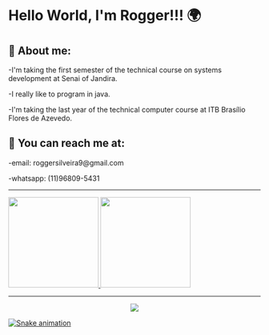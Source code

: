<h1>Hello World, I'm Rogger!!! 🌍</h1>

<h2>🧙 About me:</h2>
   <p>-I'm taking the first semester of the technical course on systems development at Senai of Jandira.</p>
   <p>-I really like to program in java.</p> 
   <p>-I'm taking the last year of the technical computer course at ITB Brasílio Flores de Azevedo.</p>
  
<h2>🎯 You can reach me at:</h2>
    <p>-email: roggersilveira9@gmail.com</p>
    <p>-whatsapp: (11)96809-5431</p>
<hr>    
   

<div>
  <a href="https://github.com/RealDoubleG">
  <img height="180em" src="https://github-readme-stats.vercel.app/api?username=RealDoubleG&show_icons=true&theme=dracula&include_all_commits=true&count_private=true"/>
  <img height="180em" src="https://github-readme-stats.vercel.app/api/top-langs/?username=RealDoubleG&layout=compact&langs_count=7&theme=dracula"/>
</div>

<hr>

  <div align="center">
    <img src="http://pa1.narvii.com/6448/abc489f1177e698a5903e34f8f5863f230c1df7b_00.gif">
  </div>
 
   ![Snake animation](https://github.com/RealDoubleG/RealDoubleG/blob/output/github-contribution-grid-snake.svg)
  

